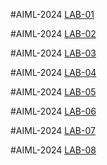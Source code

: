 #AIML-2024
[LAB-01](https://github.com/Neerajchopari/Neerajchopari-AIML_2024.git)

#AIML-2024
[LAB-02](https://github.com/Neerajchopari/Neerajchopari-AIML_2024.git)

#AIML-2024
[LAB-03](https://github.com/Neerajchopari/Neerajchopari-AIML_2024.git)

#AIML-2024
[LAB-04](https://github.com/Neerajchopari/Neerajchopari-AIML_2024.git)

#AIML-2024
[LAB-05](https://github.com/Neerajchopari/Neerajchopari-AIML_2024.git)

#AIML-2024
[LAB-06](https://github.com/Neerajchopari/Neerajchopari-AIML_2024.git)

#AIML-2024
[LAB-07](https://github.com/Neerajchopari/Neerajchopari-AIML_2024.git)

#AIML-2024
[LAB-08](https://github.com/Neerajchopari/Neerajchopari-AIML_2024.git)

